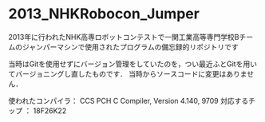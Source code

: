 # 2013_NHKRobocon_Jumper
2013年に行われたNHK高専ロボットコンテストで一関工業高等専門学校Bチームのジャンパーマシンで使用されたプログラムの備忘録的リポジトリです

当時はGitを使用せずにバージョン管理をしていたのを，つい最近ふとGitを用いてバージョニングし直したものです．
当時からソースコードに変更はありません．

使われたコンパイラ： CCS PCH C Compiler, Version 4.140, 9709
対応するチップ   ： 18F26K22
